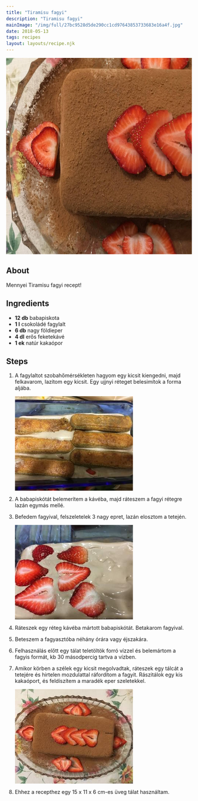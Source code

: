 ```yaml
---
title: "Tiramisu fagyi"
description: "Tiramisu fagyi"
mainImage: "/img/full/27bc9528d5de290cc1cd97643853733683e16a4f.jpg"
date: 2018-05-13
tags: recipes
layout: layouts/recipe.njk
---
```

                        
<p align="center"><a href="https://cookpad.com/hu/receptek/4913422-tiramisu-fagyi" rel="Recipe source page"><img width="751" height="532" src="/img/full/27bc9528d5de290cc1cd97643853733683e16a4f.jpg"/></a></p>

## About
Mennyei Tiramisu fagyi recept! 

>  

## Ingredients
* **12 db** babapiskota
* **1 l** csokoládé fagylalt
* **6 db** nagy földieper
* **4 dl** erős feketekávé
* **1 ek** natúr kakaópor

## Steps

1. A fagylaltot szobahőmérsékleten hagyom egy kicsit kiengedni, majd felkavarom, lazítom egy kicsit. Egy ujjnyi réteget belesimítok a forma aljába.
 
    <p><img width="320" height="256" align="left" src="/img/full/52a955fc0c9c8497533957065817288a99f3ff4a.jpg"/></p><div style="clear: both"/>

2. A babapiskótát belemerítem a kávéba, majd ráteszem a fagyi rétegre lazán egymás mellé.
 
    <div style="clear: both"/>

3. Befedem fagyival, felszeletelek 3 nagy epret, lazán elosztom a tetején.
 
    <p><img width="320" height="256" align="left" src="/img/full/1a59c6b9d380c5e0f36e6074b3daae92c5e72b68.jpg"/></p><div style="clear: both"/>

4. Ráteszek egy réteg kávéba mártott babapiskótát. Betakarom fagyival.
 
    <div style="clear: both"/>

5. Beteszem a fagyasztóba néhány órára vagy éjszakára.
 
    <div style="clear: both"/>

6. Felhasználás előtt egy tálat teletöltök forró vízzel és belemártom a fagyis formát, kb 30 másodpercig tartva a vízben.
 
    <div style="clear: both"/>

7. Amikor körben a szélek egy kicsit megolvadtak, ráteszek egy tálcát a tetejére és hirtelen mozdulattal ráfordítom a fagyit. Rászitálok egy kis kakaóport, és feldíszítem a maradék eper szeletekkel.
 
    <p><img width="320" height="256" align="left" src="/img/full/8752b18c3aa8c62fda868869e334ee41698dc198.jpg"/></p><div style="clear: both"/>

8. Ehhez a recepthez egy 15 x 11 x 6 cm-es üveg tálat használtam.
 
    <div style="clear: both"/>


